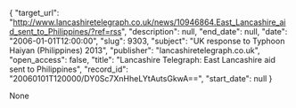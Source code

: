 {
  "target_url": "http://www.lancashiretelegraph.co.uk/news/10946864.East_Lancashire_aid_sent_to_Philippines/?ref=rss", 
  "description": null, 
  "end_date": null, 
  "date": "2006-01-01T12:00:00", 
  "slug": 9303, 
  "subject": "UK response to Typhoon Haiyan (Philippines) 2013", 
  "publisher": "lancashiretelegraph.co.uk", 
  "open_access": false, 
  "title": "Lancashire Telegraph: East Lancashire aid sent to Philippines", 
  "record_id": "20060101T120000/DY0Sc7XnHheLYtAutsGkwA==", 
  "start_date": null
}

None
